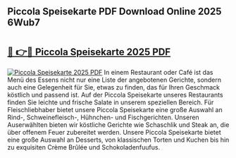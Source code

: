 ## Piccola Speisekarte PDF Download Online 2025 6Wub7

# <h2><a href="http://gc6ulq.nevu.top/?p=Piccola+Speisekarte">🔗 👉🔴 Piccola Speisekarte 2025 PDF</a></h2>

[![Piccola Speisekarte 2025 PDF](https://i.imgur.com/dBaPXMq.png)](http://gc6ulq.nevu.top/?p=Piccola+Speisekarte)
In einem Restaurant oder Café ist das Menü des Essens nicht nur eine Liste der angebotenen Gerichte, sondern auch eine Gelegenheit für Sie, etwas zu finden, das für Ihren Geschmack köstlich und passend ist. Auf der Piccola Speisekarte unseres Restaurants finden Sie leichte und frische Salate in unserem speziellen Bereich. Für Fleischliebhaber bietet unsere Piccola Speisekarte eine große Auswahl an Rind-, Schweinefleisch-, Hühnchen- und Fischgerichten. Unseren Auserwählten bieten wir köstliche Gerichte wie Schaschlik und Steak an, die über offenem Feuer zubereitet werden. Unsere Piccola Speisekarte bietet eine große Auswahl an Desserts, von klassischen Torten und Kuchen bis hin zu exquisiten Crème Brûlée und Schokoladenfuufus.
